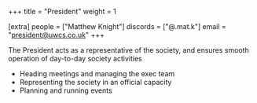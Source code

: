 +++
title = "President"
weight = 1

[extra]
people = ["Matthew Knight"]
discords = ["@.mat.k"]
email = "president@uwcs.co.uk"
+++

The President acts as a representative of the society, and ensures smooth operation of day-to-day society activities

- Heading meetings and managing the exec team
- Representing the society in an official capacity
- Planning and running events
